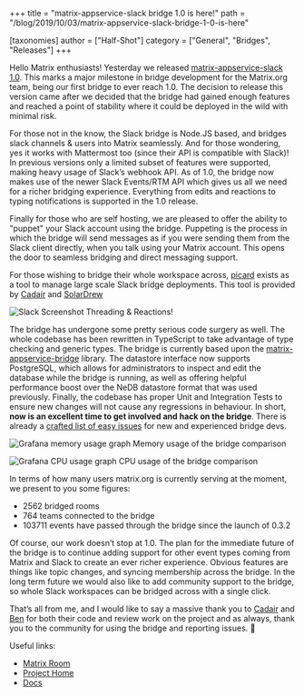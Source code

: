 +++
title = "matrix-appservice-slack bridge 1.0 is here!"
path = "/blog/2019/10/03/matrix-appservice-slack-bridge-1-0-is-here"

[taxonomies]
author = ["Half-Shot"]
category = ["General", "Bridges", "Releases"]
+++

Hello Matrix enthusiasts! Yesterday we released [matrix-appservice-slack 1.0](https://github.com/matrix-org/matrix-appservice-slack/releases/tag/1.0.0). This marks a major milestone
in bridge development for the Matrix.org team, being our first bridge to ever reach 1.0. The decision to
release this version came after we decided that the bridge had gained enough features and reached a point
of stability where it could be deployed in the wild with minimal risk.

For those not in the know, the Slack bridge is Node.JS based, and bridges slack channels & users into Matrix
seamlessly. And for those wondering, yes it works with Mattermost too (since their API is compatible with Slack)!
In previous versions only a limited subset of features were supported, making heavy usage of Slack’s
webhook API. As of 1.0, the bridge now makes use of the newer Slack Events/RTM API which gives us all we need for
a richer bridging experience. Everything from edits and reactions to typing notifications is supported in the 1.0 release.

Finally for those who are self hosting, we are pleased to offer the ability to "puppet" your Slack account using the
bridge. Puppeting is the process in which the bridge will send messages as if you were sending them from the Slack client
directly, when you talk using your Matrix account. This opens the door to seamless bridging and direct messaging support.

For those wishing to bridge their whole workspace across, [picard](https://github.com/SolarDrew/skill-picard) exists
as a tool to manage large scale Slack bridge deployments. This tool is provided by [Cadair](https://matrix.to/#/@Cadair:matrix.org) and [SolarDrew](https://matrix.to/#/@SolarDrew:matrix.org)

![Slack Screenshot](/blog/img/2019-10-03-slack1.0-threading.png)
Threading & Reactions!

The bridge has undergone some pretty serious code surgery as well. The whole codebase has been rewritten in
TypeScript to take advantage of type checking and generic types. The bridge is currently based upon the
[matrix-appservice-bridge](https://github.com/matrix-org/matrix-appservice-bridge/) library. The datastore interface now supports PostgreSQL, which allows for administrators to inspect and edit the database while the bridge is running, as well as offering  helpful performance boost over the NeDB datastore format that was used previously. Finally, the codebase has proper Unit and Integration Tests to ensure new changes will not cause any regressions in behaviour. In short, **now is an excellent time to get involved and hack on the bridge**. There is already a [crafted list of easy issues](https://github.com/matrix-org/matrix-appservice-slack/issues?q=is%3Aissue+is%3Aopen+label%3A%22good+first+issue%22) for new and experienced bridge devs.

![Grafana memory usage graph](/blog/img/2019-10-03-slack1.0-perfmem.png)
Memory usage of the bridge comparison

![Grafana CPU usage graph](/blog/img/2019-10-03-slack1.0-perfcpu.png)
CPU usage of the bridge comparison

In terms of how many users matrix.org is currently serving at the moment, we present to you some figures:

- 2562 bridged rooms
- 764 teams connected to the bridge
- 103711 events have passed through the bridge since the launch of 0.3.2

Of course, our work doesn’t stop at 1.0. The plan for the immediate future of the bridge
is to continue adding support for other event types coming from Matrix and Slack to create
an ever richer experience. Obvious features are things like topic changes, and syncing membership
across the bridge. In the long term future we would also like to add community support to the bridge,
so whole Slack workspaces can be bridged across with a single click.

That’s all from me, and I would like to say a massive thank you to [Cadair](https://matrix.to/#/@Cadair:matrix.org)
and [Ben](https://matrix.to/#/@benpa:matrix.org) for both their code and review work on the project and as always,
thank you to the community for using the bridge and reporting issues. 🙂

Useful links:

- [Matrix Room](https://matrix.to/#/#matrix_appservice_slack:matrix.org)
- [Project Home](https://github.com/matrix-org/matrix-appservice-slack)
- [Docs](https://matrix-appservice-slack.readthedocs.io/en/stable/)

